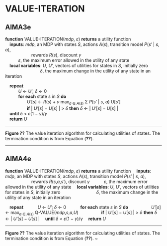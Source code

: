 # VALUE-ITERATION

## AIMA3e
__function__ VALUE-ITERATION(_mdp_, _&epsi;_) __returns__ a utility function  
&emsp;__inputs__: _mdp_, an MDP with states _S_, actions _A_(_s_), transition model _P_(_s&prime;_ &vert; _s_, _a_),  
&emsp;&emsp;&emsp;&emsp;&emsp;&emsp;rewards _R_(_s_), discount _&gamma;_  
&emsp;&emsp;&emsp;_&epsi;_, the maximum error allowed in the utility of any state  
&emsp;__local variables__: _U_, _U&prime;_, vectors of utilities for states in _S_, initially zero  
&emsp;&emsp;&emsp;&emsp;&emsp;&emsp;&emsp;&emsp;_&delta;_, the maximum change in the utility of any state in an iteration  

&emsp;__repeat__  
&emsp;&emsp;&emsp;_U_ &larr; _U&prime;_; _&delta;_ &larr; 0  
&emsp;&emsp;&emsp;__for each__ state _s_ in _S_ __do__  
&emsp;&emsp;&emsp;&emsp;&emsp;_U&prime;_\[_s_\] &larr; _R_(_s_) &plus; _&gamma;_ max<sub>_a_ &isin; _A_(_s_)</sub> &Sigma; _P_(_s&prime;_ &vert; _s_, _a_) _U_\[_s&prime;_\]  
&emsp;&emsp;&emsp;&emsp;&emsp;__if__ &vert; _U&prime;_\[_s_\] &minus; _U_\[_s_\]  &vert; &gt; _&delta;_ __then__ _&delta;_ &larr; &vert; _U&prime;_\[_s_\] &minus; _U_\[_s_\]  &vert;  
&emsp;__until__ _&delta;_ &lt; _&epsi;_(1 &minus; _&gamma;_)&sol;_&gamma;_  
&emsp;__return__ _U_  

---
__Figure ??__ The value iteration algorithm for calculating utilities of states. The termination condition is from Equation (__??__).

---

## AIMA4e
__function__ VALUE-ITERATION(_mdp_, _&epsi;_) __returns__ a utility function
&emsp;__inputs__: _mdp_, an MDP with states _S_, actions _A_(_s_), transition model _P_(_s&prime;_ &vert; _s_, _a_),
&emsp;&emsp;&emsp;&emsp;&emsp;&emsp;rewards _R_(_s_,_a_,_s&prime;_), discount _&gamma;_
&emsp;&emsp;&emsp;_&epsi;_, the maximum error allowed in the utility of any state
&emsp;__local variables__: _U_, _U&prime;_, vectors of utilities for states in _S_, initially zero
&emsp;&emsp;&emsp;&emsp;&emsp;&emsp;&emsp;&emsp;_&delta;_, the maximum change in the utility of any state in an iteration

&emsp;__repeat__
&emsp;&emsp;&emsp;_U_ &larr; _U&prime;_; _&delta;_ &larr; 0
&emsp;&emsp;&emsp;__for each__ state _s_ in _S_ __do__
&emsp;&emsp;&emsp;&emsp;&emsp;_U&prime;_\[_s_\] &larr; max<sub>_a_ &isin; _A_(_s_)</sub> Q-VALUE(_mdp_,_s_,_a_,_U_)
&emsp;&emsp;&emsp;&emsp;&emsp;__if__ &vert; _U&prime;_\[_s_\] &minus; _U_\[_s_\]  &vert; &gt; _&delta;_ __then__ _&delta;_ &larr; &vert; _U&prime;_\[_s_\] &minus; _U_\[_s_\]  &vert;
&emsp;__until__ _&delta;_ &lt; _&epsi;_(1 &minus; _&gamma;_)&sol;_&gamma;_
&emsp;__return__ _U_

---
__Figure ??__ The value iteration algorithm for calculating utilities of states. The termination condition is from Equation (__??__).
~                  
